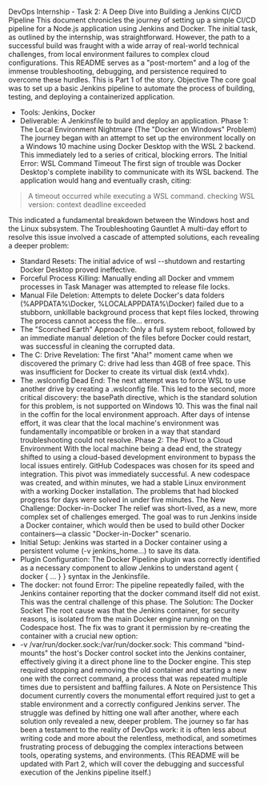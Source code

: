 
DevOps Internship - Task 2: A Deep Dive into Building a Jenkins CI/CD Pipeline
This document chronicles the journey of setting up a simple CI/CD pipeline for a Node.js application using Jenkins and Docker. The initial task, as outlined by the internship, was straightforward. However, the path to a successful build was fraught with a wide array of real-world technical challenges, from local environment failures to complex cloud configurations.
This README serves as a "post-mortem" and a log of the immense troubleshooting, debugging, and persistence required to overcome these hurdles. This is Part 1 of the story.
Objective
The core goal was to set up a basic Jenkins pipeline to automate the process of building, testing, and deploying a containerized application.
 * Tools: Jenkins, Docker
 * Deliverable: A Jenkinsfile to build and deploy an application.
Phase 1: The Local Environment Nightmare (The "Docker on Windows" Problem)
The journey began with an attempt to set up the environment locally on a Windows 10 machine using Docker Desktop with the WSL 2 backend. This immediately led to a series of critical, blocking errors.
The Initial Error: WSL Command Timeout
The first sign of trouble was Docker Desktop's complete inability to communicate with its WSL backend. The application would hang and eventually crash, citing:
> A timeout occurred while executing a WSL command.
> checking WSL version: context deadline exceeded
> 
This indicated a fundamental breakdown between the Windows host and the Linux subsystem.
The Troubleshooting Gauntlet
A multi-day effort to resolve this issue involved a cascade of attempted solutions, each revealing a deeper problem:
 * Standard Resets: The initial advice of wsl --shutdown and restarting Docker Desktop proved ineffective.
 * Forceful Process Killing: Manually ending all Docker and vmmem processes in Task Manager was attempted to release file locks.
 * Manual File Deletion: Attempts to delete Docker's data folders (%APPDATA%\Docker, %LOCALAPPDATA%\Docker) failed due to a stubborn, unkillable background process that kept files locked, throwing The process cannot access the file... errors.
 * The "Scorched Earth" Approach: Only a full system reboot, followed by an immediate manual deletion of the files before Docker could restart, was successful in cleaning the corrupted data.
 * The C: Drive Revelation: The first "Aha!" moment came when we discovered the primary C: drive had less than 4GB of free space. This was insufficient for Docker to create its virtual disk (ext4.vhdx).
 * The .wslconfig Dead End: The next attempt was to force WSL to use another drive by creating a .wslconfig file. This led to the second, more critical discovery: the basePath directive, which is the standard solution for this problem, is not supported on Windows 10. This was the final nail in the coffin for the local environment approach.
After days of intense effort, it was clear that the local machine's environment was fundamentally incompatible or broken in a way that standard troubleshooting could not resolve.
Phase 2: The Pivot to a Cloud Environment
With the local machine being a dead end, the strategy shifted to using a cloud-based development environment to bypass the local issues entirely. GitHub Codespaces was chosen for its speed and integration.
This pivot was immediately successful. A new codespace was created, and within minutes, we had a stable Linux environment with a working Docker installation. The problems that had blocked progress for days were solved in under five minutes.
The New Challenge: Docker-in-Docker
The relief was short-lived, as a new, more complex set of challenges emerged. The goal was to run Jenkins inside a Docker container, which would then be used to build other Docker containers—a classic "Docker-in-Docker" scenario.
 * Initial Setup: Jenkins was started in a Docker container using a persistent volume (-v jenkins_home...) to save its data.
 * Plugin Configuration: The Docker Pipeline plugin was correctly identified as a necessary component to allow Jenkins to understand agent { docker { ... } } syntax in the Jenkinsfile.
 * The docker: not found Error: The pipeline repeatedly failed, with the Jenkins container reporting that the docker command itself did not exist. This was the central challenge of this phase.
The Solution: The Docker Socket
The root cause was that the Jenkins container, for security reasons, is isolated from the main Docker engine running on the Codespace host. The fix was to grant it permission by re-creating the container with a crucial new option:
 * -v /var/run/docker.sock:/var/run/docker.sock: This command "bind-mounts" the host's Docker control socket into the Jenkins container, effectively giving it a direct phone line to the Docker engine.
This step required stopping and removing the old container and starting a new one with the correct command, a process that was repeated multiple times due to persistent and baffling failures.
A Note on Persistence
This document currently covers the monumental effort required just to get a stable environment and a correctly configured Jenkins server. The struggle was defined by hitting one wall after another, where each solution only revealed a new, deeper problem.
The journey so far has been a testament to the reality of DevOps work: it is often less about writing code and more about the relentless, methodical, and sometimes frustrating process of debugging the complex interactions between tools, operating systems, and environments.
(This README will be updated with Part 2, which will cover the debugging and successful execution of the Jenkins pipeline itself.)
